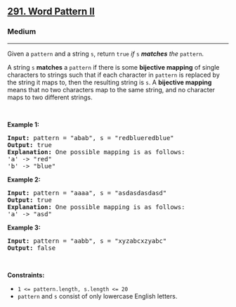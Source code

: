 <h2><a href="https://leetcode.com/problems/word-pattern-ii/">291. Word Pattern II</a></h2><h3>Medium</h3><hr><div><p>Given a <code>pattern</code> and a string <code>s</code>, return <code>true</code><em> if </em><code>s</code><em> <strong>matches</strong> the </em><code>pattern</code><em>.</em></p>

<p>A string <code>s</code> <b>matches</b> a <code>pattern</code> if there is some <strong>bijective mapping</strong> of single characters to strings such that if each character in <code>pattern</code> is replaced by the string it maps to, then the resulting string is <code>s</code>. A <strong>bijective mapping</strong> means that no two characters map to the same string, and no character maps to two different strings.</p>

<p>&nbsp;</p>
<p><strong>Example 1:</strong></p>

<pre><strong>Input:</strong> pattern = "abab", s = "redblueredblue"
<strong>Output:</strong> true
<strong>Explanation:</strong> One possible mapping is as follows:
'a' -&gt; "red"
'b' -&gt; "blue"</pre>

<p><strong>Example 2:</strong></p>

<pre><strong>Input:</strong> pattern = "aaaa", s = "asdasdasdasd"
<strong>Output:</strong> true
<strong>Explanation:</strong> One possible mapping is as follows:
'a' -&gt; "asd"
</pre>

<p><strong>Example 3:</strong></p>

<pre><strong>Input:</strong> pattern = "aabb", s = "xyzabcxzyabc"
<strong>Output:</strong> false
</pre>

<p>&nbsp;</p>
<p><strong>Constraints:</strong></p>

<ul>
	<li><code>1 &lt;= pattern.length, s.length &lt;= 20</code></li>
	<li><code>pattern</code> and <code>s</code> consist of only lowercase English letters.</li>
</ul>
</div>